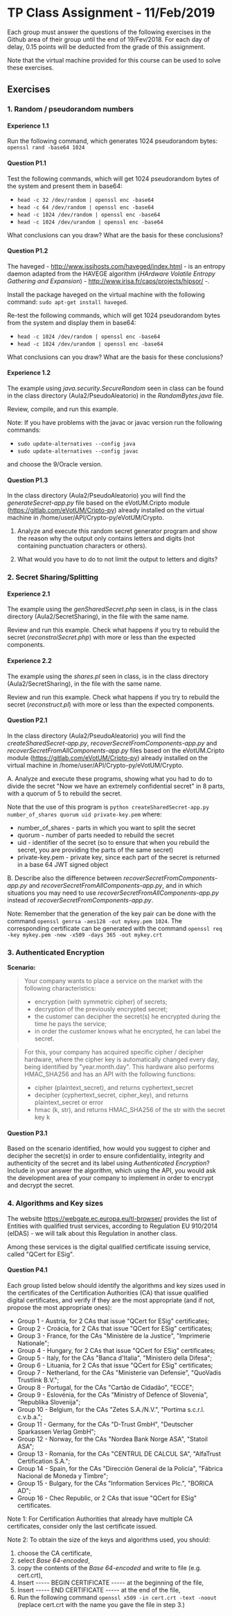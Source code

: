 # TP  Class Assignment  - 11/Feb/2019

Each group must answer the questions of the following exercises in the Github area of their group until the end of 19/Fev/2018. For each day of delay, 0.15 points will be deducted from the grade of this assignment.

Note that the virtual machine provided for this course can be used to solve these exercises.


## Exercises

### 1\. Random / pseudorandom numbers

#### Experience 1.1

Run the following command, which generates 1024 pseudorandom bytes: `openssl rand -base64 1024`

#### Question P1.1

Test the following commands, which will get 1024 pseudorandom bytes of the system and present them in base64:

- `head -c 32 /dev/random | openssl enc -base64`
- `head -c 64 /dev/random | openssl enc -base64`
- `head -c 1024 /dev/random | openssl enc -base64`
- `head -c 1024 /dev/urandom | openssl enc -base64`

What conclusions can you draw? What are the basis for these conclusions?

#### Question P1.2

The haveged - <http://www.issihosts.com/haveged/index.html> - is an entropy daemon adapted from the HAVEGE algorithm (_HArdware Volatile Entropy Gathering and Expansion_) - <http://www.irisa.fr/caps/projects/hipsor/> -.

Install the package haveged on the virtual machine with the following command: `sudo apt-get install haveged`.

Re-test the following commands, which will get 1024 pseudorandom bytes from the system and display them in base64:

- `head -c 1024 /dev/random | openssl enc -base64`
- `head -c 1024 /dev/urandom | openssl enc -base64`

What conclusions can you draw? What are the basis for these conclusions?

#### Experience 1.2


The example using *java.security.SecureRandom* seen in class can be found in the class directory (Aula2/PseudoAleatorio) in the *RandomBytes.java* file.

Review, compile, and run this example.

Note: If you have problems with the javac or javac version run the following commands:

- `sudo update-alternatives --config java`
- `sudo update-alternatives --config javac`

and choose the 9/Oracle version.


#### Question P1.3

In the class directory (Aula2/PseudoAleatorio) you will find the *generateSecret-app.py* file based on the eVotUM.Cripto module (https://gitlab.com/eVotUM/Cripto-py) already installed on the virtual machine in /home/user/API/Crypto-py/eVotUM/Crypto.

1. Analyze and execute this random secret generator program and show the reason why the output only contains letters and digits (not containing punctuation characters or others).

2. What would you have to do to not limit the output to letters and digits?


### 2\. Secret Sharing/Splitting

#### Experience 2.1

The example using the *genSharedSecret.php* seen in class, is in the class directory (Aula2/SecretSharing), in the file with the same name.

Review and run this example. Check what happens if you try to rebuild the secret (*reconstroiSecret.php*) with more or less than the expected components.


#### Experience 2.2

The example using the *shares.pl* seen in class, is in the class directory (Aula2/SecretSharing), in the file with the same name.

Review and run this example. Check what happens if you try to rebuild the secret (*reconstruct.pl*) with more or less than the expected components.


#### Question P2.1

In the class directory (Aula2/PseudoAleatorio) you will find the *createSharedSecret-app.py*, *recoverSecretFromComponents-app.py* and *recoverSecretFromAllComponents-app.py* files based on the eVotUM.Cripto module (https://gitlab.com/eVotUM/Cripto-py) already installed on the virtual machine in /home/user/API/Crypto-py/eVotUM/Crypto.

A. Analyze and execute these programs, showing what you had to do to divide the secret "Now we have an extremely confidential secret" in 8 parts, with a quorum of 5 to rebuild the secret.

Note that the use of this program is ``python createSharedSecret-app.py number_of_shares quorum uid private-key.pem`` where:
+ number_of_shares - parts in which you want to split the secret
+ quorum - number of parts needed to rebuild the secret
+ uid - identifier of the secret (so to ensure that when you rebuild the secret, you are providing the parts of the same secret)
+ private-key.pem - private key, since each part of the secret is returned in a base 64 JWT signed object


B. Describe also the difference between *recoverSecretFromComponents-app.py* and *recoverSecretFromAllComponents-app.py*, and in which situations you may need to use *recoverSecretFromAllComponents-app.py* instead of *recoverSecretFromComponents-app.py*.


Note: Remember that the generation of the key pair can be done with the command ``openssl genrsa -aes128 -out mykey.pem 1024``. The corresponding certificate can be generated with the command ``openssl req -key mykey.pem -new -x509 -days 365 -out mykey.crt``

### 3\. Authenticated Encryption

**Scenario:**

> Your company wants to place a service on the market with the following characteristics:
>  + encryption (with symmetric cipher) of secrets;
>  + decryption of the previously encrypted secret;
>  + the customer can decipher the secret(s) he encrypted during the time he pays the service;
>  + in order the customer knows what he encrypted, he can label the secret.

> For this, your company has acquired specific cipher / decipher hardware, where the cipher key is automatically changed every day, being identified by "year.month.day". This hardware also performs HMAC_SHA256 and has an API with the following functions:
>  + cipher (plaintext_secret), and returns cyphertext_secret
>  + decipher (cyphertext_secret, cipher_key), and returns plaintext_secret or error
>  + hmac (k, str), and returns HMAC_SHA256 of the str with the secret key k

#### Question P3.1

Based on the scenario identified, how would you suggest to  cipher and decipher the secret(s) in order to ensure confidentiality, integrity and authenticity of the secret and its label using _Authenticated Encryption_? Include in your answer the algorithm, which using the API, you would ask the development area of your company to implement in order to encrypt and decrypt the secret.



### 4\. Algorithms and Key sizes

The website https://webgate.ec.europa.eu/tl-browser/ provides the list of Entities with qualified trust services, according to Regulation EU 910/2014 (eIDAS) - we will talk about this Regulation in another class.

Among these services is the digital qualified certificate issuing service, called "QCert for ESig".


#### Question P4.1

Each group listed below should identify the  algorithms and key sizes used in the certificates of the Certification Authorities (CA)  that issue qualified digital certificates, and verify if they are the most appropriate (and if not, propose the most appropriate ones):
+ Group 1 - Austria, for 2 CAs that issue "QCert for ESig" certificates;
+ Group 2 - Croácia, for 2 CAs that issue "QCert for ESig" certificates;
+ Group 3 - France, for the CAs "Ministère de la Justice", "Imprimerie Nationale";
+ Group 4 - Hungary, for 2 CAs that issue "QCert for ESig" certificates;
+ Group 5 - Italy, for the CAs "Banca d'Italia", "Ministero della Difesa";
+ Group 6 - Lituania, for 2 CAs that issue "QCert for ESig" certificates;
+ Group 7 - Netherland, for the CAs "Ministerie van Defensie", "QuoVadis Trustlink B.V.";
+ Group 8 - Portugal, for the CAs "Cartão de Cidadão", "ECCE";
+ Group 9 - Eslovénia, for the CAs "Ministry of Defence of Slovenia", "Republika Slovenija";
+ Group 10 - Belgium, for the CAs "Zetes S.A./N.V.", "Portima s.c.r.l. c.v.b.a.";
+ Group 11 - Germany, for the CAs "D-Trust GmbH", "Deutscher Sparkassen Verlag GmbH";
+ Group 12 - Norway, for the CAs "Nordea Bank Norge ASA", "Statoil ASA";
+ Group 13 - Romania, for the CAs "CENTRUL DE CALCUL SA", "AlfaTrust Certification S.A.";
+ Group 14 - Spain, for the CAs "Dirección General de la Policía", "Fábrica Nacional de Moneda y Timbre";
+ Group 15 - Bulgary, for the CAs "Information Services Plc.", "BORICA AD";
+ Group 16 - Chec Republic, or 2 CAs that issue "QCert for ESig" certificates.

Note 1: For Certification Authorities that already have multiple CA certificates, consider only the last certificate issued.


Note 2: To obtain the size of the keys and algorithms used, you should:
1. choose the CA certificate,
2. select _Base 64-encoded_,
3. copy the contents of the _Base 64-encoded_ and write to file (e.g. cert.crt),
4. Insert ----- BEGIN CERTIFICATE ----- at the beginning of the file,
5. Insert ----- END CERTIFICATE ----- at the end of the file,
6. Run the following command ``openssl x509 -in cert.crt -text -noout`` (replace cert.crt with the name you gave the file in step 3.)
